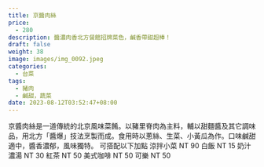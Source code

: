 ```yaml
---
title: 京醬肉絲
price:
  - 280
description: 醬濃肉香北方餐館招牌菜色，鹹香帶甜超棒！
draft: false
weight: 38
image: images/img_0092.jpeg
categories:
  - 台菜
tags:
  - 豬肉
  - 鹹甜，蔬菜
date: 2023-08-12T03:52:47+08:00
---
```

京醬肉絲是一道傳統的北京風味菜餚。以豬里脊肉為主料，輔以甜麵醬及其它調味品，用北方「醬爆」技法烹製而成。食用時以蔥絲、生菜、小黃瓜為作。口味鹹甜適中，醬香濃郁，風味獨特。  可搭配以下加點 涼拌小菜 NT 90 白飯 NT 15 奶汁濃湯 NT 30 紅茶 NT 50 美式咖啡 NT 50 可樂 NT 50